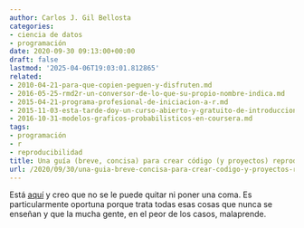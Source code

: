 ```yaml
---
author: Carlos J. Gil Bellosta
categories:
- ciencia de datos
- programación
date: 2020-09-30 09:13:00+00:00
draft: false
lastmod: '2025-04-06T19:03:01.812865'
related:
- 2010-04-21-para-que-copien-peguen-y-disfruten.md
- 2016-05-25-rmd2r-un-conversor-de-lo-que-su-propio-nombre-indica.md
- 2015-04-21-programa-profesional-de-iniciacion-a-r.md
- 2015-11-03-esta-tarde-doy-un-curso-abierto-y-gratuito-de-introduccion-a-la-programacion.md
- 2016-10-31-modelos-graficos-probabilisticos-en-coursera.md
tags:
- programación
- r
- reproducibilidad
title: Una guía (breve, concisa) para crear código (y proyectos) reproducibles
url: /2020/09/30/una-guia-breve-concisa-para-crear-codigo-y-proyectos-reproducibles/
---
```


Está [aquí](https://colauttilab.github.io/Readings/BES-Reproducible-Code.pdf) y creo que no se le puede quitar ni poner una coma. Es particularmente oportuna porque trata todas esas cosas que nunca se enseñan y que la mucha gente, en el peor de los casos, malaprende.